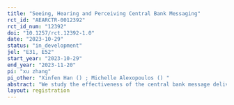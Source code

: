 ```yaml
---
title: "Seeing, Hearing and Perceiving Central Bank Messaging"
rct_id: "AEARCTR-0012392"
rct_id_num: "12392"
doi: "10.1257/rct.12392-1.0"
date: "2023-10-29"
status: "in_development"
jel: "E31, E52"
start_year: "2023-10-29"
end_year: "2023-11-20"
pi: "xu zhang"
pi_other: "Xinfen Han () ; Michelle Alexopoulos () "
abstract: "We study the effectiveness of the central bank message delivery on households' inflation and interest rate expectations.  We provide random subsets of participants in the Nielsen Homescan panel with video, audio, transcript, one chart from the monetary policy report press conference. We ask their inflation and interest rate expectations before and after the treatment. We also follow up their shopping behavior in the incoming months. This experiment allows us to assess to what extent these verbal and nonverbal communications in the different formats of communication alter the beliefs and spending plans of households."
layout: registration
---
```


